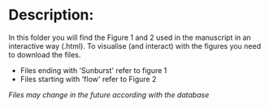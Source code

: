# Description:

In this folder you will find the Figure 1 and 2 used in the manuscript in an interactive way (.html). To visualise (and interact) with the figures you need to download the files.

- Files ending with 'Sunburst' refer to figure 1
- Files starting with 'flow' refer to Figure 2

_Files may change in the future according with the database_
